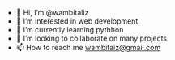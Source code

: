 - 👋 Hi, I’m @wambitaliz
- 👀 I’m interested in web development
- 🌱 I’m currently learning pythhon
- 💞️ I’m looking to collaborate on many projects
- 📫 How to reach me wambitaiz@gmail.com

<!---
wambitaliz/wambitaliz is a ✨ special ✨ repository because its `README.md` (this file) appears on your GitHub profile.
You can click the Preview link to take a look at your changes.
--->
